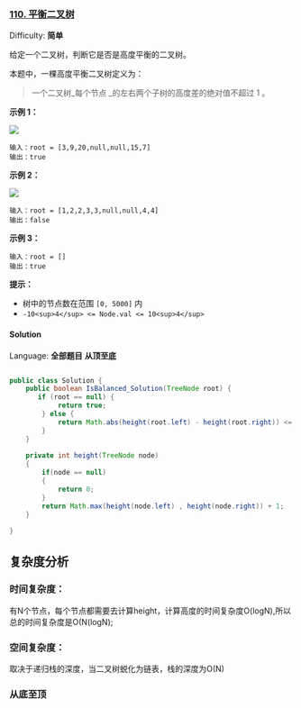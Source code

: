 ### [110\. 平衡二叉树](https://leetcode-cn.com/problems/balanced-binary-tree/)

Difficulty: **简单**


给定一个二叉树，判断它是否是高度平衡的二叉树。

本题中，一棵高度平衡二叉树定义为：

> 一个二叉树_每个节点 _的左右两个子树的高度差的绝对值不超过 1 。

**示例 1：**

![](https://assets.leetcode.com/uploads/2020/10/06/balance_1.jpg)

```
输入：root = [3,9,20,null,null,15,7]
输出：true
```

**示例 2：**

![](https://assets.leetcode.com/uploads/2020/10/06/balance_2.jpg)

```
输入：root = [1,2,2,3,3,null,null,4,4]
输出：false
```

**示例 3：**

```
输入：root = []
输出：true
```

**提示：**

*   树中的节点数在范围 `[0, 5000]` 内
*   `-10<sup>4</sup> <= Node.val <= 10<sup>4</sup>`


#### Solution

Language: **全部题目**
**从顶至底**
```java

public class Solution {
    public boolean IsBalanced_Solution(TreeNode root) {
       if (root == null) {
            return true;
        } else {
            return Math.abs(height(root.left) - height(root.right)) <= 1 && IsBalanced_Solution(root.left) && IsBalanced_Solution(root.right);
        }
    }
    
    private int height(TreeNode node)
    {
        if(node == null)
        {
            return 0;
        }
        return Math.max(height(node.left) , height(node.right)) + 1;
    }
    
}
```


## 复杂度分析
### 时间复杂度：
 有N个节点，每个节点都需要去计算height，计算高度的时间复杂度O(logN),所以总的时间复杂度是O(N(logN);
### 空间复杂度：
取决于递归栈的深度，当二叉树蜕化为链表，栈的深度为O(N)

### 从底至顶

